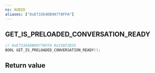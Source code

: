 ```yaml
---
ns: AUDIO
aliases: ["0xE73364DB90778FFA"]
---
```

## GET_IS_PRELOADED_CONVERSATION_READY

```c
// 0xE73364DB90778FFA 0x336F3D35
BOOL GET_IS_PRELOADED_CONVERSATION_READY();
```


## Return value
